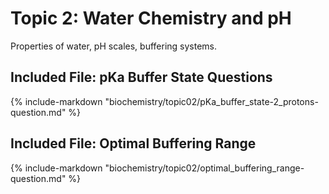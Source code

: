 # Topic 2: Water Chemistry and pH

Properties of water, pH scales, buffering systems.

## Included File: pKa Buffer State Questions
{% include-markdown "biochemistry/topic02/pKa_buffer_state-2_protons-question.md" %}

## Included File: Optimal Buffering Range
{% include-markdown "biochemistry/topic02/optimal_buffering_range-question.md" %}
